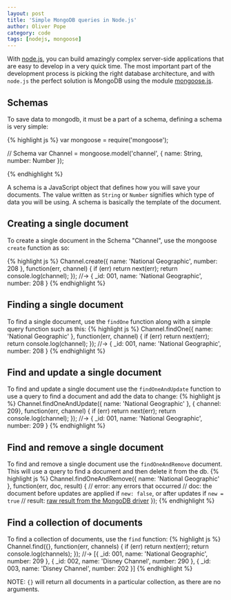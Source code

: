 ```yaml
---
layout: post
title: 'Simple MongoDB queries in Node.js'
author: Oliver Pope
category: code
tags: [nodejs, mongoose]
---
```


With [node.js](//nodejs.org), you can build amazingly complex server-side applications that are easy to develop in a very quick time. The most important part of the development process is picking the right database architecture, and with `node.js` the perfect solution is MongoDB using the module [mongoose.js](http://mongoosejs.com/).

## Schemas
To save data to mongodb, it must be a part of a schema, defining a schema is very simple:

{% highlight js %}
var mongoose = require('mongoose');

// Schema
var Channel = mongoose.model('channel', {
  name: String,
  number: Number
});

{% endhighlight %}

A schema is a JavaScript object that defines how you will save your documents. The value written as `String` or `Number` signifies which type of data you will be using. A schema is basically the template of the document.

## Creating a single document
To create a single document in the Schema "Channel", use the mongoose `create` function as so:

{% highlight js %}
Channel.create({
  name: 'National Geographic',
  number: 208
}, function(err, channel) {
  if (err) return next(err);
  return console.log(channel);
});
//-> { _id: 001, name: 'National Geographic', number: 208 }
{% endhighlight %}

## Finding a single document
To find a single document, use the `findOne` function along with a simple query function such as this:
{% highlight js %}
Channel.findOne({ name: 'National Geographic' }, function(err, channel) {
  if (err) return next(err);
  return console.log(channel);
});
//-> { _id: 001, name: 'National Geographic', number: 208 }
{% endhighlight %}

## Find and update a single document
To find and update a single document use the `findOneAndUpdate` function to use a query to find a document and add the data to change:
{% highlight js %}
Channel.findOneAndUpdate({ name: 'National Geographic' },
{ channel: 209}, function(err, channel) {
  if (err) return next(err);
  return console.log(channel);
});
//-> { _id: 001, name: 'National Geographic', number: 209 }
{% endhighlight %}

## Find and remove a single document
To find and remove a single document use the `findOneAndRemove` document. This will use a query to find a document and then delete it from the db.
{% highlight js %}
Channel.findOneAndRemove({ name: 'National Geographic' }, function(err, doc, result) {
  // error: any errors that occurred
  // doc: the document before updates are applied if `new: false`, or after updates if `new = true`
  // result: [raw result from the MongoDB driver](http://mongodb.github.io/node-mongodb-native/2.0/api/Collection.html#findAndModify)
});
{% endhighlight %}

## Find a collection of documents
To find a collection of documents, use the `find` function:
{% highlight js %}
Channel.find({}, function(err, channels) {
  if (err) return next(err);
  return console.log(channels);
});
//-> [{ _id: 001, name: 'National Geographic', number: 209 }, { _id: 002, name: 'Disney Channel', number: 290 }, { _id: 003, name: 'Disney Channel', number: 202 }]
{% endhighlight %}

NOTE: `{}` will return all documents in a particular collection, as there are no arguments.
